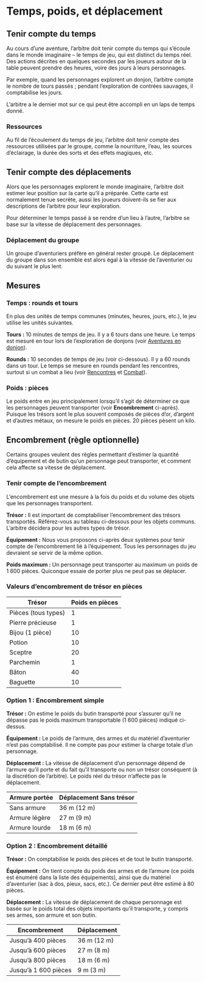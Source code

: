 # Temps, poids, et déplacement


## Tenir compte du temps

Au cours d’une aventure, l’arbitre doit tenir compte du temps qui
s’écoule dans le monde imaginaire – le temps de jeu, qui est distinct
du temps réel. Des actions décrites en quelques secondes par les joueurs
autour de la table peuvent prendre des heures, voire des jours à leurs
personnages.

Par exemple, quand les personnages explorent un donjon, l’arbitre compte
le nombre de tours passés ; pendant l’exploration de contrées sauvages,
il comptabilise les jours.

L’arbitre a le dernier mot sur ce qui peut être accompli en un laps de
temps donné.

### Ressources

Au fil de l’écoulement du temps de jeu, l’arbitre doit tenir compte des
ressources utilisées par le groupe, comme la nourriture, l’eau, les
sources d’éclairage, la durée des sorts et des effets magiques, etc.

## Tenir compte des déplacements

Alors que les personnages explorent le monde imaginaire, l’arbitre doit
estimer leur position sur la carte qu’il a préparée. Cette carte est
normalement tenue secrète, aussi les joueurs doivent-ils se fier aux
descriptions de l’arbitre pour leur exploration.

Pour déterminer le temps passé à se rendre d’un lieu à l’autre,
l’arbitre se base sur la vitesse de déplacement des personnages.

### Déplacement du groupe

Un groupe d’aventuriers préfère en général rester groupé. Le déplacement
du groupe dans son ensemble est alors égal à la vitesse de l’aventurier
ou du suivant le plus lent.

## Mesures

### Temps : rounds et tours

En plus des unités de temps communes (minutes, heures, jours, etc.), le
jeu utilise les unités suivantes.

**Tours :** 10 minutes de temps de jeu. Il y a 6 tours dans une heure.
Le temps est mesuré en tour lors de l’exploration de donjons (voir
[Aventures en donjon](Aventures_en_donjon.md)).

**Rounds :** 10 secondes de temps de jeu (voir ci-dessous). Il y a 60
rounds dans un tour. Le temps se mesure en rounds pendant les
rencontres, surtout si un combat a lieu (voir
[Rencontres](Rencontres.md) et [Combat](Combat.md)).

### Poids : pièces

Le poids entre en jeu principalement lorsqu’il s’agit de déterminer ce
que les personnages peuvent transporter (voir **Encombrement**
ci-après). Puisque les trésors sont le plus souvent composés de pièces
d’or, d’argent et d’autres métaux, on mesure le poids en pièces. 20
pièces pèsent un kilo.

## Encombrement (règle optionnelle)

Certains groupes veulent des règles permettant d’estimer la quantité
d’équipement et de butin qu’un personnage peut transporter, et
comment cela affecte sa vitesse de déplacement.

### Tenir compte de l’encombrement

L’encombrement est une mesure à la fois du poids et du volume des objets
que les personnages transportent.

**Trésor :** Il est important de comptabiliser l’encombrement des
trésors transportés. Référez-vous au tableau ci-dessous pour les objets
communs. L’arbitre décidera pour les autres types de trésor.

**Équipement :** Nous vous proposons ci-après deux systèmes pour tenir
compte de l’encombrement lié à l’équipement. Tous les personnages du jeu
devraient se servir de la même option.

**Poids maximum :** Un personnage peut transporter au maximum un poids
de 1 600 pièces. Quiconque essaie de porter plus ne peut pas se
déplacer.

### Valeurs d’encombrement de trésor en pièces

| Trésor              | Poids en pièces |
| ------------------- | --------------- |
| Pièces (tous types) | 1               |
| Pierre précieuse    | 1               |
| Bijou (1 pièce)     | 10              |
| Potion              | 10              |
| Sceptre             | 20              |
| Parchemin           | 1               |
| Bâton               | 40              |
| Baguette            | 10              |


### Option 1 : Encombrement simple

**Trésor :** On estime le poids du butin transporté pour s’assurer qu’il
ne dépasse pas le poids maximum transportable (1 600 pièces) indiqué
ci-dessus.

**Équipement :** Le poids de l’armure, des armes et du matériel
d’aventurier n’est pas comptabilisé. Il ne compte pas pour estimer la
charge totale d’un personnage.

**Déplacement :** La vitesse de déplacement d’un personnage dépend de
l’armure qu’il porte et du fait qu’il transporte ou non un trésor
conséquent (à la discrétion de l’arbitre). Le poids réel du trésor
n’affecte pas le déplacement.

| **Armure portée** | **Déplacement Sans trésor** |
| ----------------- | --------------------------- |
| Sans armure       | 36 m (12 m)                 |
| Armure légère     | 27 m (9 m)                  |
| Armure lourde     | 18 m (6 m)                  |

### Option 2 : Encombrement détaillé

**Trésor :** On comptabilise le poids des pièces et de tout le butin
transporté.

**Équipement :** On tient compte du poids des armes et de l’armure (ce
poids est énuméré dans la liste des équipements), ainsi que du matériel
d’aventurier (sac à dos, pieux, sacs, etc.). Ce dernier peut être estimé
à 80 pièces.

**Déplacement :** La vitesse de déplacement de chaque personnage est
basée sur le poids total des objets importants qu’il transporte, y
compris ses armes, son armure et son butin.

| **Encombrement**     | **Déplacement** |
| -------------------- | --------------- |
| Jusqu’à 400 pièces   | 36 m (12 m)     |
| Jusqu’à 600 pièces   | 27 m (8 m)      |
| Jusqu’à 800 pièces   | 18 m (6 m)      |
| Jusqu’à 1 600 pièces | 9 m (3 m)       |